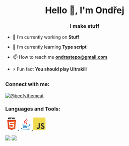 <h1 align="center">Hello 👋, I'm Ondřej</h1>
<h3 align="center">I make stuff</h3>

- 🔭 I’m currently working on **Stuff**

- 🌱 I’m currently learning **Type script**

- 📫 How to reach me **ondrastepo@gmail.com**

- ⚡ Fun fact **You should play Ultrakill**

<h3 align="left">Connect with me:</h3>
<p align="left">
<a href="https://twitter.com/@beefythemeat" target="blank"><img align="center" src="https://raw.githubusercontent.com/rahuldkjain/github-profile-readme-generator/master/src/images/icons/Social/twitter.svg" alt="@beefythemeat" height="30" width="40" /></a>
</p>

<h3 align="left">Languages and Tools:</h3>
<p align="left"> <a href="https://www.w3.org/html/" target="_blank" rel="noreferrer"> <img src="https://raw.githubusercontent.com/devicons/devicon/master/icons/html5/html5-original-wordmark.svg" alt="html5" width="40" height="40"/> </a> <a href="https://www.java.com" target="_blank" rel="noreferrer"> <img src="https://raw.githubusercontent.com/devicons/devicon/master/icons/java/java-original.svg" alt="java" width="40" height="40"/> </a> <a href="https://developer.mozilla.org/en-US/docs/Web/JavaScript" target="_blank" rel="noreferrer"> <img src="https://raw.githubusercontent.com/devicons/devicon/master/icons/javascript/javascript-original.svg" alt="javascript" width="40" height="40"/> </a> </p>

![](https://media.tenor.com/oUak0UFSotcAAAAd/kiryu-java-yakuza-import-util-kazuma.gif)
![](https://media.tenor.com/2dnjY8P6eJQAAAAd/java-script-metal-gear-rising.gif)


